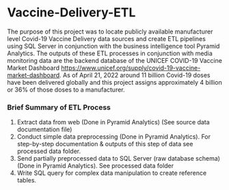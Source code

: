 # Vaccine-Delivery-ETL
The purpose of this project was to locate publicly available manufacturer level Covid-19 Vaccine Delivery data sources and create ETL pipelines using SQL Server in conjunction with the business intelligence tool Pyramid Analytics. The outputs of these ETL processes in conjunction with media monitoring data are the backend database of the UNICEF COVID-19 Vaccine Market Dashboard https://www.unicef.org/supply/covid-19-vaccine-market-dashboard. As of April 21, 2022 around 11 billion Covid-19 doses have been delivered globally and this project assigns approximately 4 billion or 36% of those doses to a manufacturer. 
### Brief Summary of ETL Process
1. Extract data from web (Done in Pyramid Analytics) (See source data documentation file)
2. Conduct simple data preprocessing (Done in Pyramid Analytics). For step-by-step documentation & outputs of this step of data see processed data folder.
3. Send partially preprocessed data to SQL Server (raw database schema) (Done in Pyramid Analytics). See processed data folder
4. Write SQL query for complex data manipulation to create reference tables.
